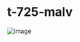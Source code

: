# t-725-malv
![image](https://github.com/user-attachments/assets/72dc55b9-c0cd-46e0-acf9-1592a7e540e1)
